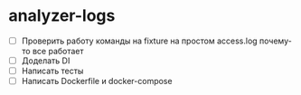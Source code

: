 # analyzer-logs

- [ ] Проверить работу команды на fixture на простом access.log почему-то все работает
- [ ] Доделать DI
- [ ] Написать тесты
- [ ] Написать Dockerfile и docker-compose
